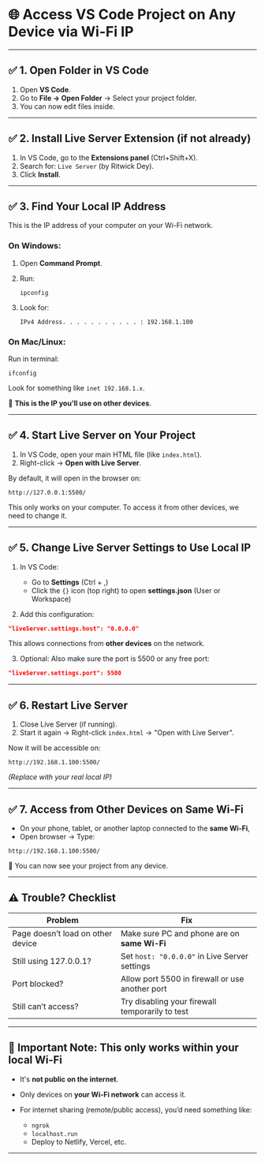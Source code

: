 
# 🌐 Access VS Code Project on Any Device via Wi-Fi IP

---

## ✅ 1. **Open Folder in VS Code**

1. Open **VS Code**.
2. Go to **File → Open Folder** → Select your project folder.
3. You can now edit files inside.

---

## ✅ 2. **Install Live Server Extension (if not already)**

1. In VS Code, go to the **Extensions panel** (Ctrl+Shift+X).
2. Search for: `Live Server` (by Ritwick Dey).
3. Click **Install**.

---

## ✅ 3. **Find Your Local IP Address**

This is the IP address of your computer on your Wi-Fi network.

### On Windows:

1. Open **Command Prompt**.
2. Run:

   ```
   ipconfig
   ```
3. Look for:

   ```
   IPv4 Address. . . . . . . . . . . : 192.168.1.100
   ```

### On Mac/Linux:

Run in terminal:

```
ifconfig
```

Look for something like `inet 192.168.1.x`.

🧠 **This is the IP you’ll use on other devices**.

---

## ✅ 4. **Start Live Server on Your Project**

1. In VS Code, open your main HTML file (like `index.html`).
2. Right-click → **Open with Live Server**.

By default, it will open in the browser on:

```
http://127.0.0.1:5500/
```

This only works on your computer. To access it from other devices, we need to change it.

---

## ✅ 5. **Change Live Server Settings to Use Local IP**

1. In VS Code:

   * Go to **Settings** (Ctrl + ,)
   * Click the `{}` icon (top right) to open **settings.json** (User or Workspace)
2. Add this configuration:

```json
"liveServer.settings.host": "0.0.0.0"
```

This allows connections from **other devices** on the network.

3. Optional: Also make sure the port is 5500 or any free port:

```json
"liveServer.settings.port": 5500
```

---

## ✅ 6. **Restart Live Server**

1. Close Live Server (if running).
2. Start it again → Right-click `index.html` → "Open with Live Server".

Now it will be accessible on:

```
http://192.168.1.100:5500/
```

*(Replace with your real local IP)*

---

## ✅ 7. **Access from Other Devices on Same Wi-Fi**

* On your phone, tablet, or another laptop connected to the **same Wi-Fi**,
* Open browser → Type:

```
http://192.168.1.100:5500/
```

🎉 You can now see your project from any device.

---

## ⚠️ Trouble? Checklist

| Problem                           | Fix                                             |
| --------------------------------- | ----------------------------------------------- |
| Page doesn’t load on other device | Make sure PC and phone are on **same Wi-Fi**    |
| Still using 127.0.0.1?            | Set `host: "0.0.0.0"` in Live Server settings   |
| Port blocked?                     | Allow port 5500 in firewall or use another port |
| Still can’t access?               | Try disabling your firewall temporarily to test |

---

## 🔐 Important Note: This only works within your local Wi-Fi

* It's **not public on the internet**.
* Only devices on **your Wi-Fi network** can access it.
* For internet sharing (remote/public access), you’d need something like:

  * `ngrok`
  * `localhost.run`
  * Deploy to Netlify, Vercel, etc.

---